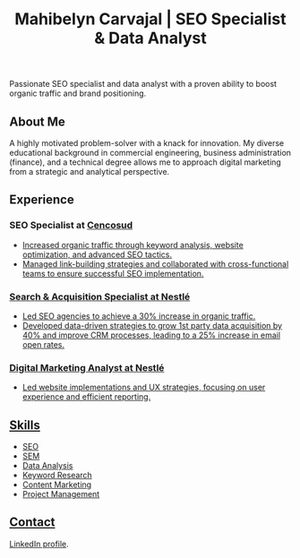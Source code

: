 
<!DOCTYPE html>
<html lang="en">
<body>
    <header>
        <h1>Mahibelyn Carvajal | SEO Specialist & Data Analyst</h1>
    </header>
    <section id="bio">
        <p>Passionate SEO specialist and data analyst with a proven ability to boost organic traffic and brand positioning.</p>
    </section>
    <section id="about-me">
        <h2>About Me</h2>
        <p>A highly motivated problem-solver with a knack for innovation. My diverse educational background in commercial engineering, business administration (finance), and a technical degree allows me to approach digital marketing from a strategic and analytical perspective.</p>
    </section>
    <section id="experience">
        <h2>Experience</h2>
        <h3>SEO Specialist at <a
            href="www.paris.cl/"
            class="pinned-item-meta Link--muted"
          >Cencosud</h3>
        <ul>
            <li>Increased organic traffic through keyword analysis, website optimization, and advanced SEO tactics.</li>
            <li>Managed link-building strategies and collaborated with cross-functional teams to ensure successful SEO implementation.</li>
        </ul>
        <h3>Search & Acquisition Specialist at  <a href="www.nestle.cl/"
            class="pinned-item-meta Link--muted"
          >Nestlé</h3>
        <ul>
            <li>Led SEO agencies to achieve a 30% increase in organic traffic.</li>
            <li>Developed data-driven strategies to grow 1st party data acquisition by 40% and improve CRM processes, leading to a 25% increase in email open rates.</li>
        </ul>
        <h3>Digital Marketing Analyst at Nestlé</h3>
        <ul>
            <li>Led website implementations and UX strategies, focusing on user experience and efficient reporting.</li>
        </ul>
    </section>
    <section id="skills">
        <h2>Skills</h2>
        <ul>
            <li>SEO</li>
            <li>SEM</li>
            <li>Data Analysis</li>
            <li>Keyword Research</li>
            <li>Content Marketing</li>
            <li>Project Management</li>
        </ul>
    </section>
    <section id="contact">
        <h2>Contact</h2>
        <p> <a href="https://www.linkedin.com/mahibelyn-carvajal/](https://www.linkedin.com/in/mahibelyn-carvajal/">LinkedIn profile</a>.</p>
    </section>
</body>
</html>
